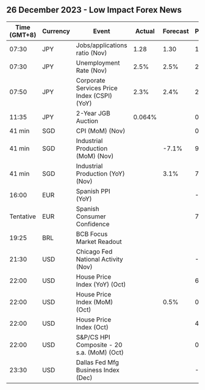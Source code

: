 ## 26 December 2023 - Low Impact Forex News

| Time (GMT+8) | Currency | Event | Actual | Forecast | Previous |
|------|----------|-------|--------|----------|----------|
| 07:30 | JPY | Jobs/applications ratio (Nov) | 1.28 | 1.30 | 1.30 |
| 07:30 | JPY | Unemployment Rate (Nov) | 2.5% | 2.5% | 2.5% |
| 07:50 | JPY | Corporate Services Price Index (CSPI) (YoY) | 2.3% | 2.4% | 2.3% |
| 11:35 | JPY | 2-Year JGB Auction | 0.064% |  | 0.046% |
| 41 min | SGD | CPI (MoM) (Nov) |  |  | 0.20% |
| 41 min | SGD | Industrial Production (MoM) (Nov) |  | -7.1% | 9.8% |
| 41 min | SGD | Industrial Production (YoY) (Nov) |  | 3.1% | 7.4% |
| 16:00 | EUR | Spanish PPI (YoY) |  |  | -7.8% |
| Tentative | EUR | Spanish Consumer Confidence |  |  | 77.2 |
| 19:25 | BRL | BCB Focus Market Readout |  |  |  |
| 21:30 | USD | Chicago Fed National Activity (Nov) |  |  | -0.49 |
| 22:00 | USD | House Price Index (YoY) (Oct) |  |  | 6.1% |
| 22:00 | USD | House Price Index (MoM) (Oct) |  | 0.5% | 0.6% |
| 22:00 | USD | House Price Index (Oct) |  |  | 414.8 |
| 22:00 | USD | S&P/CS HPI Composite - 20 s.a. (MoM) (Oct) |  |  | 0.7% |
| 23:30 | USD | Dallas Fed Mfg Business Index (Dec) |  |  | -19.9 |
